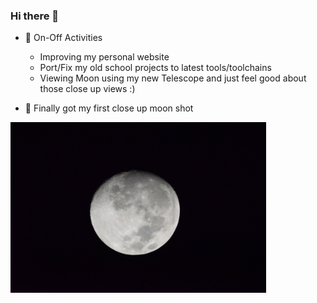 ### Hi there 👋

- 🌱 On-Off Activities
    - Improving my personal website
    - Port/Fix my old school projects to latest tools/toolchains
    - Viewing Moon using my new Telescope and just feel good about those close up views :)

- 🔭 
Finally got my first close up moon shot
<img src="./MyMoonShot.jpeg" width=409px height=273px/>

